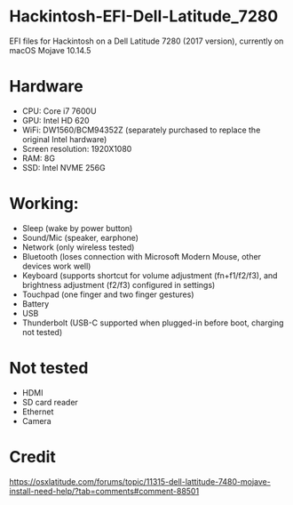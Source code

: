 # Hackintosh-EFI-Dell-Latitude_7280
EFI files for Hackintosh on a Dell Latitude 7280 (2017 version), currently on macOS Mojave 10.14.5

# Hardware

- CPU: Core i7 7600U
- GPU: Intel HD 620
- WiFi: DW1560/BCM94352Z (separately purchased to replace the original Intel hardware)
- Screen resolution: 1920X1080
- RAM: 8G
- SSD: Intel NVME 256G

# Working:

- Sleep (wake by power button)
- Sound/Mic (speaker, earphone)
- Network (only wireless tested)
- Bluetooth (loses connection with Microsoft Modern Mouse, other devices work well)
- Keyboard (supports shortcut for volume adjustment (fn+f1/f2/f3), and brightness adjustment (f2/f3) configured in settings)
- Touchpad (one finger and two finger gestures)
- Battery
- USB
- Thunderbolt (USB-C supported when plugged-in before boot, charging not tested)

# Not tested

- HDMI
- SD card reader
- Ethernet
- Camera

# Credit
https://osxlatitude.com/forums/topic/11315-dell-lattitude-7480-mojave-install-need-help/?tab=comments#comment-88501
